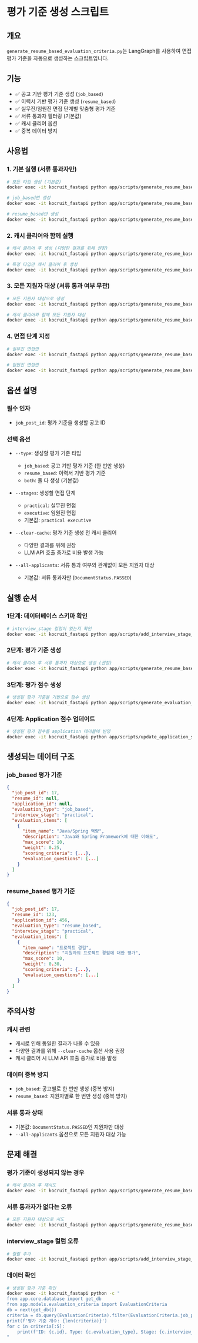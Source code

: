 # 평가 기준 생성 스크립트

## 개요
`generate_resume_based_evaluation_criteria.py`는 LangGraph를 사용하여 면접 평가 기준을 자동으로 생성하는 스크립트입니다.

## 기능
- ✅ 공고 기반 평가 기준 생성 (`job_based`)
- ✅ 이력서 기반 평가 기준 생성 (`resume_based`)
- ✅ 실무진/임원진 면접 단계별 맞춤형 평가 기준
- ✅ 서류 통과자 필터링 (기본값)
- ✅ 캐시 클리어 옵션
- ✅ 중복 데이터 방지

## 사용법

### 1. 기본 실행 (서류 통과자만)
```bash
# 모든 타입 생성 (기본값)
docker exec -it kocruit_fastapi python app/scripts/generate_resume_based_evaluation_criteria.py 17

# job_based만 생성
docker exec -it kocruit_fastapi python app/scripts/generate_resume_based_evaluation_criteria.py 17 --type job_based

# resume_based만 생성
docker exec -it kocruit_fastapi python app/scripts/generate_resume_based_evaluation_criteria.py 17 --type resume_based
```

### 2. 캐시 클리어와 함께 실행
```bash
# 캐시 클리어 후 생성 (다양한 결과를 위해 권장)
docker exec -it kocruit_fastapi python app/scripts/generate_resume_based_evaluation_criteria.py 17 --clear-cache

# 특정 타입만 캐시 클리어 후 생성
docker exec -it kocruit_fastapi python app/scripts/generate_resume_based_evaluation_criteria.py 17 --type resume_based --clear-cache
```

### 3. 모든 지원자 대상 (서류 통과 여부 무관)
```bash
# 모든 지원자 대상으로 생성
docker exec -it kocruit_fastapi python app/scripts/generate_resume_based_evaluation_criteria.py 17 --all-applicants

# 캐시 클리어와 함께 모든 지원자 대상
docker exec -it kocruit_fastapi python app/scripts/generate_resume_based_evaluation_criteria.py 17 --all-applicants --clear-cache
```

### 4. 면접 단계 지정
```bash
# 실무진 면접만
docker exec -it kocruit_fastapi python app/scripts/generate_resume_based_evaluation_criteria.py 17 --stages practical

# 임원진 면접만
docker exec -it kocruit_fastapi python app/scripts/generate_resume_based_evaluation_criteria.py 17 --stages executive
```

## 옵션 설명

### 필수 인자
- `job_post_id`: 평가 기준을 생성할 공고 ID

### 선택 옵션
- `--type`: 생성할 평가 기준 타입
  - `job_based`: 공고 기반 평가 기준 (한 번만 생성)
  - `resume_based`: 이력서 기반 평가 기준
  - `both`: 둘 다 생성 (기본값)

- `--stages`: 생성할 면접 단계
  - `practical`: 실무진 면접
  - `executive`: 임원진 면접
  - 기본값: `practical executive`

- `--clear-cache`: 평가 기준 생성 전 캐시 클리어
  - 다양한 결과를 위해 권장
  - LLM API 호출 증가로 비용 발생 가능

- `--all-applicants`: 서류 통과 여부와 관계없이 모든 지원자 대상
  - 기본값: 서류 통과자만 (`DocumentStatus.PASSED`)

## 실행 순서

### 1단계: 데이터베이스 스키마 확인
```bash
# interview_stage 컬럼이 있는지 확인
docker exec -it kocruit_fastapi python app/scripts/add_interview_stage_column.py
```

### 2단계: 평가 기준 생성
```bash
# 캐시 클리어 후 서류 통과자 대상으로 생성 (권장)
docker exec -it kocruit_fastapi python app/scripts/generate_resume_based_evaluation_criteria.py 17 --clear-cache
```

### 3단계: 평가 점수 생성
```bash
# 생성된 평가 기준을 기반으로 점수 생성
docker exec -it kocruit_fastapi python app/scripts/generate_evaluation_scores_from_criteria.py 17
```

### 4단계: Application 점수 업데이트
```bash
# 생성된 평가 점수를 application 테이블에 반영
docker exec -it kocruit_fastapi python app/scripts/update_application_scores.py
```

## 생성되는 데이터 구조

### job_based 평가 기준
```json
{
  "job_post_id": 17,
  "resume_id": null,
  "application_id": null,
  "evaluation_type": "job_based",
  "interview_stage": "practical",
  "evaluation_items": [
    {
      "item_name": "Java/Spring 역량",
      "description": "Java와 Spring Framework에 대한 이해도",
      "max_score": 10,
      "weight": 0.25,
      "scoring_criteria": {...},
      "evaluation_questions": [...]
    }
  ]
}
```

### resume_based 평가 기준
```json
{
  "job_post_id": 17,
  "resume_id": 123,
  "application_id": 456,
  "evaluation_type": "resume_based",
  "interview_stage": "practical",
  "evaluation_items": [
    {
      "item_name": "프로젝트 경험",
      "description": "지원자의 프로젝트 경험에 대한 평가",
      "max_score": 10,
      "weight": 0.30,
      "scoring_criteria": {...},
      "evaluation_questions": [...]
    }
  ]
}
```

## 주의사항

### 캐시 관련
- 캐시로 인해 동일한 결과가 나올 수 있음
- 다양한 결과를 위해 `--clear-cache` 옵션 사용 권장
- 캐시 클리어 시 LLM API 호출 증가로 비용 발생

### 데이터 중복 방지
- `job_based`: 공고별로 한 번만 생성 (중복 방지)
- `resume_based`: 지원자별로 한 번만 생성 (중복 방지)

### 서류 통과 상태
- 기본값: `DocumentStatus.PASSED`인 지원자만 대상
- `--all-applicants` 옵션으로 모든 지원자 대상 가능

## 문제 해결

### 평가 기준이 생성되지 않는 경우
```bash
# 캐시 클리어 후 재시도
docker exec -it kocruit_fastapi python app/scripts/generate_resume_based_evaluation_criteria.py 17 --clear-cache
```

### 서류 통과자가 없다는 오류
```bash
# 모든 지원자 대상으로 시도
docker exec -it kocruit_fastapi python app/scripts/generate_resume_based_evaluation_criteria.py 17 --all-applicants
```

### interview_stage 컬럼 오류
```bash
# 컬럼 추가
docker exec -it kocruit_fastapi python app/scripts/add_interview_stage_column.py
```

### 데이터 확인
```bash
# 생성된 평가 기준 확인
docker exec -it kocruit_fastapi python -c "
from app.core.database import get_db
from app.models.evaluation_criteria import EvaluationCriteria
db = next(get_db())
criteria = db.query(EvaluationCriteria).filter(EvaluationCriteria.job_post_id == 17).all()
print(f'평가 기준 개수: {len(criteria)}')
for c in criteria[:5]:
    print(f'ID: {c.id}, Type: {c.evaluation_type}, Stage: {c.interview_stage}')
"
``` 